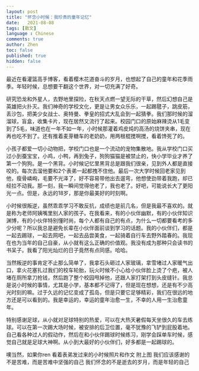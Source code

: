 ```yaml
---
layout: post
title: "怀念小时候：我珍贵的童年记忆"
date:   2021-08-08
tags: [散文]
language : Chinese
comments: true
author: Zhen
toc: false
published: true
hidden: false
---
```

最近在看灌篮高手博客，看着樱木花道奋斗的岁月，也想起了自己的童年和花季雨季。年轻时候，总想要干翻这个世界，对一切充满了好奇。

研究恐龙和外星人，去野地里探险，在秋天点燃一望无际的干草，然后幻想自己是英雄把火扑灭。我们神奇的学校文化，更是让男女众乐乐，一起踢毽子，跳皮筋，丢沙包，把美少女战士、奥特曼、拳皇的招式大乱会到一起猜拳。我们那时候的溜溜球，盲盒，收集卡片，现在居然又流行了起来。校园门口的原始麻辣烫从1毛变到了5毛，味道也在一年不如一年，小时候那灌着鸡皮炖的高汤的烧饼夹串，现在再也吃不到了。还有推着麦芽糖车的老奶奶，用两根棍搅啊搅，看着馋死了的。

小孩子都爱一切小动物把，学校门口也是一个流动的宠物集散地。我从学校门口买过小到蚕宝宝，小鸡，小鸭，再到兔子，狗狗猫猫是被禁止的，快小学毕业才养了第一个狗狗。是一个黑背。小时候记忆里黑背总是跟我们很亲，见到外人都是直接咬的。每次去溜他要和2个表弟一起都拽不住他。最后一次大学时候回老家见到他，瘦骨嶙峋，毛要不光泽了，好不容易带他出去遛弯，他想使劲带着我跑，却已经拉不动我。那一刻，我一瞬间觉得他老了，我也老了。好吧，可能说长大了更阳光一点。但是，永远的18岁，那是你最美好的时刻啊。

小时候很叛逆，虽然乖乖学习不敢反抗，成绩也是前几名，但是我最不喜欢的。就是称为老师阿姨嘴里别人家的孩子。在我看来，有的小伙伴幽默，有的小伙伴知识渊博，有的小伙伴特别懂时尚，每个人都有自己的有点，为什么一切都要看考的多少分呢？所以我总是避免长辈在小伙伴面前谈到学习的话题。我的小伙伴们，都是一起去踢球，一起去网吧，一起去品尝美食，一起骑着自行车去野外踏春的。我现在也为当年的自己自豪，从小就有这么正确的价值观。我没有成为那种只会读书的书呆子。我看了阳光灿烂的日子竟然有点同感。哈哈。

当然叛逆的事肯定不止那么简单了，我拿石头砸过人家玻璃，拿雪堵过人家暖气出口，拿火花塞扎过我们的校车轮胎，玩火时候不小心给小伙伴脸上烫了个疤，被人堵在厕所拿刀抢钱，然后跑了整个校园甩掉他，还跟人家打架打到头皮缝针。我总是说小时候的事情，尤其是小学，基本都不记得了，但是现在想想，还是有不少高光时刻的嘛。过于久远的记忆变成了孤岛，但是只要它足够精彩，我们在很远的地方还是可以看到的。我是幸运的，幸运的童年治愈一生，不幸的人用一生治愈童年。

特别感谢足球，从小就对足球特别的热爱，可以在大热天暑假每天坐很久的车去练球。可以在第一次踢大场时候，被安排的后卫位置，毫不犹豫的飞铲到屁股着地。自己看各种过人的假动作，然后在和小伙伴踢球时候练习，刚学会踩单车时候，感觉自己就是足球大神啊。从小到大最好的小伙伴们，好多都是一起踢球的。 

噢当然，如果你ren
看着表弟发过来的小时候照片和作文 附上图
我们应该感谢的不是苦难，而是苦难中坚强的自己
我们怀念的不是逝去的岁月，而是年轻的自己

<!--stackedit_data:
eyJoaXN0b3J5IjpbMTcwODg5NDM4NSwtNTYxODUxODIyLDg5MD
gxODU1MF19
-->